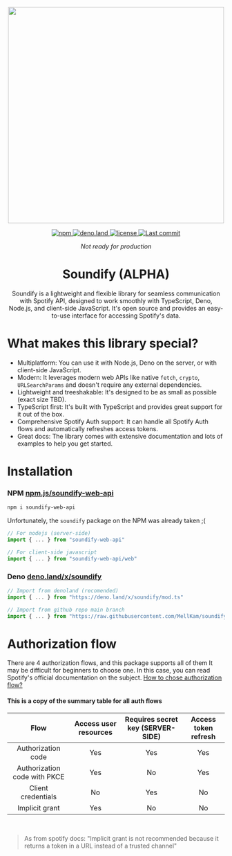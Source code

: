 <div align="center">
	<p align="center">
    <img align="center" width="500px" src="https://user-images.githubusercontent.com/51422045/220605177-226a80c8-9337-4e42-ae40-40787c82a5a9.png">
  </p>
	<p align="center">
		<a href="https://www.npmjs.com/package/soundify-web-api">
			<img alt="npm" src="https://img.shields.io/npm/v/soundify-web-api?color=1DB954">
		</a>
		<a href="https://deno.land/x/soundify">
			<img alt="deno.land" src="https://img.shields.io/github/v/tag/MellKam/soundify?color=1DB954&label=deno.land%2Fx&logo=deno">
		</a>
		<a href="https://github.com/MellKam/soundify/blob/main/LICENSE">
			<img alt="license" src="https://img.shields.io/github/license/MellKam/soundify?color=1DB954">
		</a>
		<a href="https://github.com/MellKam/soundify/commits/main">
			<img src="https://img.shields.io/github/last-commit/MellKam/soundify?color=1DB954" alt="Last commit" />
		</a>
  </p>
</div>

<div align="center">
	<i>Not ready for production</i>
  <strong>
    <h1 align="center">Soundify (ALPHA)</h1>
  </strong>
  <p align="center">
    Soundify is a lightweight and flexible library for seamless communication with Spotify API, designed to work smoothly with TypeScript, Deno, Node.js, and client-side JavaScript. It's open source and provides an easy-to-use interface for accessing Spotify's data.
  </p>
</div>

# What makes this library special?

- Multiplatform: You can use it with Node.js, Deno on the server, or with client-side JavaScript.
- Modern: It leverages modern web APIs like native `fetch`, `crypto`, `URLSearchParams` and doesn't require any external dependencies.
- Lightweight and treeshakable: It's designed to be as small as possible (exact size TBD).
- TypeScript first: It's built with TypeScript and provides great support for it out of the box.
- Comprehensive Spotify Auth support: It can handle all Spotify Auth flows and automatically refreshes access tokens.
- Great docs: The library comes with extensive documentation and lots of examples to help you get started.

# Installation

### NPM [npm.js/soundify-web-api](https://www.npmjs.com/package/soundify-web-api)

```bash
npm i soundify-web-api
```

Unfortunately, the `soundify` package on the NPM was already taken ;(

```ts
// For nodejs (server-side)
import { ... } from "soundify-web-api"

// For client-side javascript
import { ... } from "soundify-web-api/web"
```

### Deno [deno.land/x/soundify](https://deno.land/x/soundify)

```ts
// Import from denoland (recomended)
import { ... } from "https://deno.land/x/soundify/mod.ts"

// Import from github repo main branch 
import { ... } from "https://raw.githubusercontent.com/MellKam/soundify/main/mod.ts";
```

# Authorization flow

There are 4 authorization flows, and this package supports all of them It may be difficult for beginners to choose one. In this case, you can read Spotify's official documentation on the subject.
[How to chose authorization flow?](https://developer.spotify.com/documentation/general/guides/authorization/#which-oauth-flow-should-i-use)

#### This is a copy of the summary table for all auth flows

| Flow | Access user resources | Requires secret key (SERVER-SIDE) | Access token refresh |
| :---: | :---: | :---: | :---: |
| Authorization code | Yes | Yes | Yes |
| Authorization code with PKCE | Yes | No | Yes |
| Client credentials | No | Yes | No |
| Implicit grant | Yes | No | No |

<br/>

> As from spotify docs: "Implicit grant is not recommended because it returns a token in a URL instead of a trusted channel"



